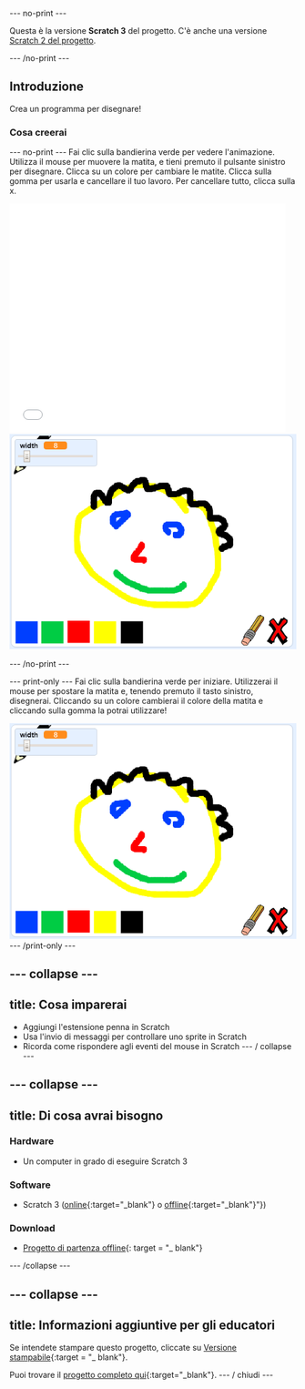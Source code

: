 \--- no-print \---

Questa è la versione **Scratch 3** del progetto. C'è anche una versione [Scratch 2 del progetto](https://projects.raspberrypi.org/en/projects/paint-box-scratch2).

\--- /no-print \---

## Introduzione

Crea un programma per disegnare!

### Cosa creerai

\--- no-print \--- Fai clic sulla bandierina verde per vedere l'animazione. Utilizza il mouse per muovere la matita, e tieni premuto il pulsante sinistro per disegnare. Clicca su un colore per cambiare le matite. Clicca sulla gomma per usarla e cancellare il tuo lavoro. Per cancellare tutto, clicca sulla x.

<div class="scratch-preview">
  <iframe allowtransparency="true" width="485" height="402" src="//scratch.mit.edu/projects/embed/267243161/?autostart=false" frameborder="0" scrolling="no"></iframe>
  <img src="images/showcase.png">
</div>

\--- /no-print \---

\--- print-only \--- Fai clic sulla bandierina verde per iniziare. Utilizzerai il mouse per spostare la matita e, tenendo premuto il tasto sinistro, disegnerai. Cliccando su un colore cambierai il colore della matita e cliccando sulla gomma la potrai utilizzare!

![showcase](images/showcase.png) \--- /print-only \---

## \--- collapse \---

## title: Cosa imparerai

+ Aggiungi l'estensione penna in Scratch
+ Usa l'invio di messaggi per controllare uno sprite in Scratch
+ Ricorda come rispondere agli eventi del mouse in Scratch \--- / collapse \---

## \--- collapse \---

## title: Di cosa avrai bisogno

### Hardware

+ Un computer in grado di eseguire Scratch 3

### Software

+ Scratch 3 ([online](http://rpf.io/scratchon){:target="_blank"} o [offline](http://rpf.io/scratchoff){:target="_blank"}"})

### Download

+ [Progetto di partenza offline](http://rpf.io/p/en/paint-box-go){: target = "_ blank"}

\--- /collapse \---

## \--- collapse \---

## title: Informazioni aggiuntive per gli educatori

Se intendete stampare questo progetto, cliccate su [Versione stampabile](https://projects.raspberrypi.org/en/projects/paint-box/print){:target = "_ blank"}.

Puoi trovare il [progetto completo qui](http://rpf.io/p/en/paint-box-get){:target="_blank"}. \--- / chiudi \---